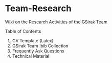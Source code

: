 # Team-Research
Wiki on the Research Activities of the GSirak Team

Table of Contents
1. CV Template (Latex)
2. GSirak Team .bib Collection
3. Frequently Ask Questions
4. Technical Material
